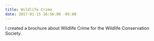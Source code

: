 ```yaml
---
title: Wildlife Crime
date: 2017-01-15 16:56:00 -05:00
---
```


I created a brochure about Wildlife Crime for the Wildlife Conservation Society.